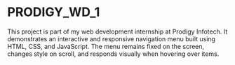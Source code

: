 # PRODIGY_WD_1
This project is part of my web development internship at Prodigy Infotech. It demonstrates an interactive and responsive navigation menu built using HTML, CSS, and JavaScript. The menu remains fixed on the screen, changes style on scroll, and responds visually when hovering over items. 
